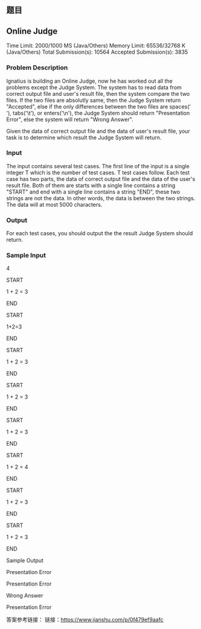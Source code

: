 ## 题目

## Online Judge

Time Limit: 2000/1000 MS (Java/Others) Memory Limit: 65536/32768 K (Java/Others)
Total Submission(s): 10564 Accepted Submission(s): 3835

### Problem Description
Ignatius is building an Online Judge, now he has worked out all the problems except the Judge System. The system has to read data from correct output file and user's result file, then the system compare the two files. If the two files are absolutly same, then the Judge System return "Accepted", else if the only differences between the two files are spaces(' '), tabs('\t'), or enters('\n'), the Judge System should return "Presentation Error", else the system will return "Wrong Answer".

Given the data of correct output file and the data of user's result file, your task is to determine which result the Judge System will return.

### Input
The input contains several test cases. The first line of the input is a single integer T which is the number of test cases. T test cases follow.
Each test case has two parts, the data of correct output file and the data of the user's result file. Both of them are starts with a single line contains a string "START" and end with a single line contains a string "END", these two strings are not the data. In other words, the data is between the two strings. The data will at most 5000 characters.

### Output
For each test cases, you should output the the result Judge System should return.

### Sample Input
4

START

1 + 2 = 3

END

START

1+2=3

END

START

1 + 2 = 3

END

START

1 + 2 = 3

END

START

1 + 2 = 3

END

START

1 + 2 = 4

END

START

1 + 2 = 3

END

START

1 + 2 = 3

END

Sample Output

Presentation Error

Presentation Error

Wrong Answer

Presentation Error

答案参考链接：
链接：https://www.jianshu.com/p/0f479ef9aafc
